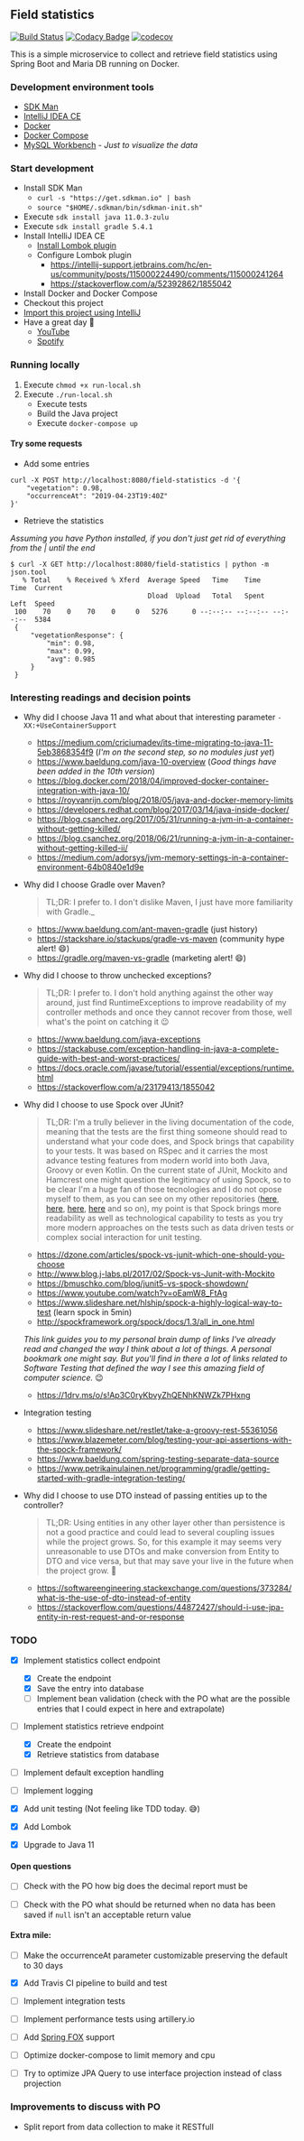## Field statistics

[![Build Status](https://travis-ci.org/danielpsf/fields-statistics.svg?branch=master)](https://travis-ci.org/danielpsf/fields-statistics)
[![Codacy Badge](https://api.codacy.com/project/badge/Grade/30207d739ffd4aa9a05aa1b86ba45d97)](https://app.codacy.com/app/danielpsf/fields-statistics?utm_source=github.com&utm_medium=referral&utm_content=danielpsf/fields-statistics&utm_campaign=Badge_Grade_Dashboard)
[![codecov](https://codecov.io/gh/danielpsf/fields-statistics/branch/master/graph/badge.svg)](https://codecov.io/gh/danielpsf/fields-statistics)

This is a simple microservice to collect and retrieve field statistics using Spring Boot and Maria DB running on Docker.



### Development environment tools

- [SDK Man](https://sdkman.io/) 
- [IntelliJ IDEA CE](https://www.jetbrains.com/idea/download)
- [Docker](https://docs.docker.com/install/)
- [Docker Compose](https://docs.docker.com/compose/install/)
- [MySQL Workbench](https://dev.mysql.com/downloads/workbench/) - _Just to visualize the data_


### Start development

- Install SDK Man
    - `curl -s "https://get.sdkman.io" | bash`
    - `source "$HOME/.sdkman/bin/sdkman-init.sh"`
- Execute `sdk install java 11.0.3-zulu`
- Execute `sdk install gradle 5.4.1`
- Install IntelliJ IDEA CE
    - [Install Lombok plugin](https://projectlombok.org/setup/intellij)
    - Configure Lombok plugin
        - https://intellij-support.jetbrains.com/hc/en-us/community/posts/115000224490/comments/115000241264
        - https://stackoverflow.com/a/52392862/1855042
- Install Docker and Docker Compose
- Checkout this project
- [Import this project using IntelliJ](https://www.jetbrains.com/help/idea/gradle.html#gradle_import_project_start)
- Have a great day :grimacing:
    - [YouTube](https://www.youtube.com/watch?v=-crsuEOlUO0&list=PLuIL0d4Qk6YOWHEmesQC1FNYM4bJ5jPWJ)
    - [Spotify](https://open.spotify.com/playlist/37i9dQZF1DX7KNKjOK0o75)

### Running locally

1. Execute `chmod +x run-local.sh`
2. Execute `./run-local.sh`
    - Execute tests
    - Build the Java project
    - Execute `docker-compose up`

#### Try some requests

- Add some entries

```
curl -X POST http://localhost:8080/field-statistics -d '{
    "vegetation": 0.98,
    "occurrenceAt": "2019-04-23T19:40Z"
}'
```

- Retrieve the statistics

_Assuming you have Python installed, if you don't just get rid of everything from the | until the end_

```
$ curl -X GET http://localhost:8080/field-statistics | python -m json.tool
   % Total    % Received % Xferd  Average Speed   Time    Time     Time  Current
                                  Dload  Upload   Total   Spent    Left  Speed
 100    70    0    70    0     0   5276      0 --:--:-- --:--:-- --:--:--  5384
 {
     "vegetationResponse": {
         "min": 0.98,
         "max": 0.99,
         "avg": 0.985
     }
 }
```

### Interesting readings and decision points

- Why did I choose Java 11 and what about that interesting parameter `-XX:+UseContainerSupport`
    - https://medium.com/criciumadev/its-time-migrating-to-java-11-5eb3868354f9 (_I'm on the second step, so no modules just yet_)
    - https://www.baeldung.com/java-10-overview (_Good things have been added in the 10th version_)
    - https://blog.docker.com/2018/04/improved-docker-container-integration-with-java-10/
    - https://royvanrijn.com/blog/2018/05/java-and-docker-memory-limits
    - https://developers.redhat.com/blog/2017/03/14/java-inside-docker/
    - https://blog.csanchez.org/2017/05/31/running-a-jvm-in-a-container-without-getting-killed/
    - https://blog.csanchez.org/2018/06/21/running-a-jvm-in-a-container-without-getting-killed-ii/
    - https://medium.com/adorsys/jvm-memory-settings-in-a-container-environment-64b0840e1d9e

- Why did I choose Gradle over Maven?

    > TL;DR: I prefer to. I don't dislike Maven, I just have more familiarity with Gradle._
    
    - https://www.baeldung.com/ant-maven-gradle (just history)
    - https://stackshare.io/stackups/gradle-vs-maven (community hype alert! :smile:)
    - https://gradle.org/maven-vs-gradle (marketing alert! :smile:)

- Why did I choose to throw unchecked exceptions?

    > TL;DR: I prefer to. I don't hold anything against the other way around, just find RuntimeExceptions to improve
    > readability of my controller methods and once they cannot recover from those, well what's the point on catching it :wink:

    - https://www.baeldung.com/java-exceptions
    - https://stackabuse.com/exception-handling-in-java-a-complete-guide-with-best-and-worst-practices/
    - https://docs.oracle.com/javase/tutorial/essential/exceptions/runtime.html
    - https://stackoverflow.com/a/23179413/1855042

- Why did I choose to use Spock over JUnit?
    > TL;DR: I'm a trully believer in the living documentation of the code, meaning that the tests are the first thing
    > someone should read to understand what your code does, and Spock brings that capability to your tests. It was based
    > on RSpec and it carries the most advance testing features from modern world into both Java, Groovy or even Kotlin.
    > On the current state of JUnit, Mockito and Hamcrest one might question the legitimacy of using Spock, so to be clear
    > I'm a huge fan of those tecnologies and I do not opose myself to them, as you can see on my other repositories ([here](https://github.com/danielpsf/java-design-patterns/blob/master/builder/src/test/java/com/danielpsf/labs/BuilderSpec.java), [here](https://github.com/danielpsf/java-design-patterns/blob/master/command/src/test/java/com/danielpsf/lab/FleetSpec.java), [here](https://github.com/danielpsf/java-design-patterns/blob/master/command/src/test/java/com/danielpsf/lab/AdmiralSpec.java), [here](https://github.com/danielpsf/java-design-patterns/blob/master/composite/src/test/java/com/danielpsf/labs/CompositeSpec.java) and so on), my point is that
    > Spock brings more readability as well as technological capability to tests as you try more modern approaches on the tests such as data driven tests or complex social interaction for unit testing.

    - https://dzone.com/articles/spock-vs-junit-which-one-should-you-choose
    - http://www.blog.j-labs.pl/2017/02/Spock-vs-Junit-with-Mockito
    - https://bmuschko.com/blog/junit5-vs-spock-showdown/
    - https://www.youtube.com/watch?v=oEamW8_FtAg
    - https://www.slideshare.net/hlship/spock-a-highly-logical-way-to-test (learn spock in 5min)
    - http://spockframework.org/spock/docs/1.3/all_in_one.html
    
    _This link guides you to my personal brain dump of links I've already read and changed the way I think about a lot of
    things. A personal bookmark one might say. But you'll find in there a lot of links related to Software Testing that
    defined the way I see this amazing field of computer science._ :wink:
    - https://1drv.ms/o/s!Ap3C0ryKbvyZhQENhKNWZk7PHxng
    
    

- Integration testing
    - https://www.slideshare.net/restlet/take-a-groovy-rest-55361056
    - https://www.blazemeter.com/blog/testing-your-api-assertions-with-the-spock-framework/
    - https://www.baeldung.com/spring-testing-separate-data-source
    - https://www.petrikainulainen.net/programming/gradle/getting-started-with-gradle-integration-testing/

- Why did I choose to use DTO instead of passing entities up to the controller?

    > TL;DR: Using entities in any other layer other than persistence is not a good practice and could lead to several
    > coupling issues while the project grows. So, for this example it may seems very unreasonable to use DTOs and make
    > conversion from Entity to DTO and vice versa, but that may save your live in the future when the project grow. :grimacing:

    - https://softwareengineering.stackexchange.com/questions/373284/what-is-the-use-of-dto-instead-of-entity
    - https://stackoverflow.com/questions/44872427/should-i-use-jpa-entity-in-rest-request-and-or-response


### TODO

- [X] Implement statistics collect endpoint
    - [X] Create the endpoint
    - [X] Save the entry into database
    - [ ] Implement bean validation (check with the PO what are the possible entries that I could expect in here and extrapolate)
- [ ] Implement statistics retrieve endpoint
    - [X] Create the endpoint
    - [X] Retrieve statistics from database
- [ ] Implement default exception handling
- [ ] Implement logging
- [X] Add unit testing (Not feeling like TDD today. :sweat_smile:)
- [X] Add Lombok
- [X] Upgrade to Java 11


#### Open questions

- [ ] Check with the PO how big does the decimal report must be
- [ ] Check with the PO what should be returned when no data has been saved if `null` isn't an acceptable return value


#### Extra mile:

- [ ] Make the occurrenceAt parameter customizable preserving the default to 30 days
- [X] Add Travis CI pipeline to build and test
- [ ] Implement integration tests
- [ ] Implement performance tests using artillery.io
- [ ] Add [Spring FOX](https://www.baeldung.com/swagger-2-documentation-for-spring-rest-api) support
- [ ] Optimize docker-compose to limit memory and cpu
- [ ] Try to optimize JPA Query to use interface projection instead of class projection


### Improvements to discuss with PO
- Split report from data collection to make it RESTfull
